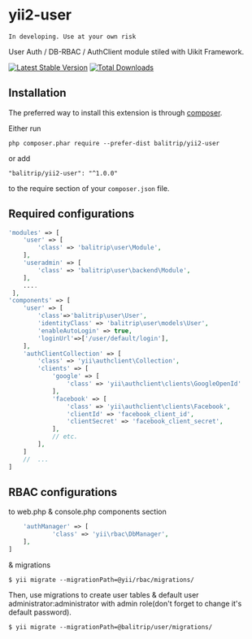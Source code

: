 # yii2-user

`In developing. Use at your own risk`

User Auth / DB-RBAC / AuthClient module stiled with Uikit Framework.

[![Latest Stable Version](https://poser.pugx.org/balitrip/yii2-user/v/stable.png)](https://packagist.org/packages/balitrip/yii2-user)
[![Total Downloads](https://poser.pugx.org/balitrip/yii2-user/downloads.png)](https://packagist.org/packages/balitrip/yii2-user)

Installation
------------

The preferred way to install this extension is through [composer](http://getcomposer.org/download/).

Either run

```
php composer.phar require --prefer-dist balitrip/yii2-user
```

or add

```
"balitrip/yii2-user": "^1.0.0"
```

to the require section of your `composer.json` file.

Required configurations
-----------------------

```php
'modules' => [
    'user' => [
        'class' => 'balitrip\user\Module',
    ],
    'useradmin' => [
        'class' => 'balitrip\user\backend\Module',
    ],
    ....
 ],
'components' => [
	'user' => [
        'class'=>'balitrip\user\User',
        'identityClass' => 'balitrip\user\models\User',
        'enableAutoLogin' => true,
        'loginUrl'=>['/user/default/login'],
    ],
    'authClientCollection' => [
        'class' => 'yii\authclient\Collection',
        'clients' => [
            'google' => [
                'class' => 'yii\authclient\clients\GoogleOpenId'
            ],
            'facebook' => [
                'class' => 'yii\authclient\clients\Facebook',
                'clientId' => 'facebook_client_id',
                'clientSecret' => 'facebook_client_secret',
            ],
            // etc.
        ],
    ]
    //	...
]
```
RBAC configurations
-------------------
to web.php & console.php components section

```php
    'authManager' => [
            'class' => 'yii\rbac\DbManager',
    ],
]
```
& migrations

```
$ yii migrate --migrationPath=@yii/rbac/migrations/
```

Then, use migrations to create user tables & default user administrator:administrator with admin role(don't forget to change it's default password).

```
$ yii migrate --migrationPath=@balitrip/user/migrations/
```